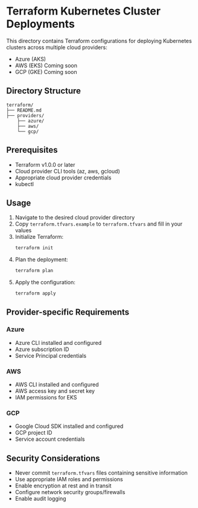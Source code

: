 # Terraform Kubernetes Cluster Deployments

This directory contains Terraform configurations for deploying Kubernetes clusters across multiple cloud providers:

- Azure (AKS)
- AWS (EKS) Coming soon
- GCP (GKE) Coming soon

## Directory Structure

```
terraform/
├── README.md
├── providers/
    ├── azure/
    ├── aws/
    └── gcp/
```

## Prerequisites

- Terraform v1.0.0 or later
- Cloud provider CLI tools (az, aws, gcloud)
- Appropriate cloud provider credentials
- kubectl

## Usage

1. Navigate to the desired cloud provider directory
2. Copy `terraform.tfvars.example` to `terraform.tfvars` and fill in your values
3. Initialize Terraform:
   ```bash
   terraform init
   ```
4. Plan the deployment:
   ```bash
   terraform plan
   ```
5. Apply the configuration:
   ```bash
   terraform apply
   ```

## Provider-specific Requirements

### Azure
- Azure CLI installed and configured
- Azure subscription ID
- Service Principal credentials

### AWS
- AWS CLI installed and configured
- AWS access key and secret key
- IAM permissions for EKS

### GCP
- Google Cloud SDK installed and configured
- GCP project ID
- Service account credentials

## Security Considerations

- Never commit `terraform.tfvars` files containing sensitive information
- Use appropriate IAM roles and permissions
- Enable encryption at rest and in transit
- Configure network security groups/firewalls
- Enable audit logging 